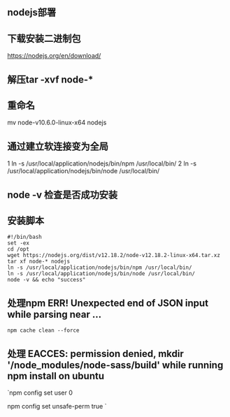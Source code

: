 ## nodejs部署
## 下载安装二进制包
https://nodejs.org/en/download/
## 解压tar -xvf node-*
## 重命名
mv node-v10.6.0-linux-x64 nodejs
## 通过建立软连接变为全局
1 ln -s /usr/local/application/nodejs/bin/npm /usr/local/bin/
2 ln -s /usr/local/application/nodejs/bin/node /usr/local/bin/

## node -v 检查是否成功安装

## 安装脚本
```
#!/bin/bash
set -ex
cd /opt
wget https://nodejs.org/dist/v12.18.2/node-v12.18.2-linux-x64.tar.xz
tar xf node-* nodejs
ln -s /usr/local/application/nodejs/bin/npm /usr/local/bin/
ln -s /usr/local/application/nodejs/bin/node /usr/local/bin/
node -v && echo "success"
```

## 处理npm ERR! Unexpected end of JSON input while parsing near ...

`npm cache clean --force`

## 处理  EACCES: permission denied, mkdir '/node_modules/node-sass/build' while running npm install on ubuntu
`npm config set user 0 

npm config set unsafe-perm true `
